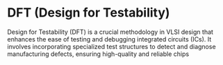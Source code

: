 # DFT (Design for Testability)

Design for Testability (DFT) is a crucial methodology in VLSI design that enhances the ease of testing and debugging integrated circuits (ICs). It involves incorporating specialized test structures to detect and diagnose manufacturing defects, ensuring high-quality and reliable chips
